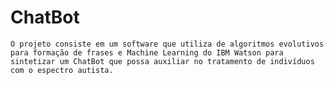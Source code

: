 # ChatBot

	O projeto consiste em um software que utiliza de algoritmos evolutivos para formação de frases e Machine Learning do IBM Watson para sintetizar um ChatBot que possa auxiliar no tratamento de indivíduos com o espectro autista.